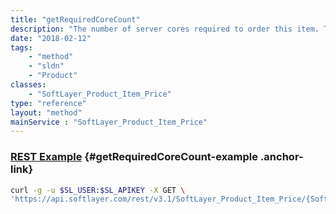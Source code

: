 ```yaml
---
title: "getRequiredCoreCount"
description: "The number of server cores required to order this item. This is deprecated. Use [SoftLayer_Product_Item_Price::getCapacityRestrictionMinimum](/reference/services/SoftLayer_Product_Item_Price/getCapacityRestrictionMinimum) and [SoftLayer_Product_Item_Price::getCapacityRestrictionMaximum](/reference/services/SoftLayer_Product_Item_Price/getCapacityRestrictionMaximum)"
date: "2018-02-12"
tags:
    - "method"
    - "sldn"
    - "Product"
classes:
    - "SoftLayer_Product_Item_Price"
type: "reference"
layout: "method"
mainService : "SoftLayer_Product_Item_Price"
---
```


### [REST Example](#getRequiredCoreCount-example) <a href="/article/rest/"><i class="fas fa-question"></i></a> {#getRequiredCoreCount-example .anchor-link} 
```bash
curl -g -u $SL_USER:$SL_APIKEY -X GET \
'https://api.softlayer.com/rest/v3.1/SoftLayer_Product_Item_Price/{SoftLayer_Product_Item_PriceID}/getRequiredCoreCount'
```
